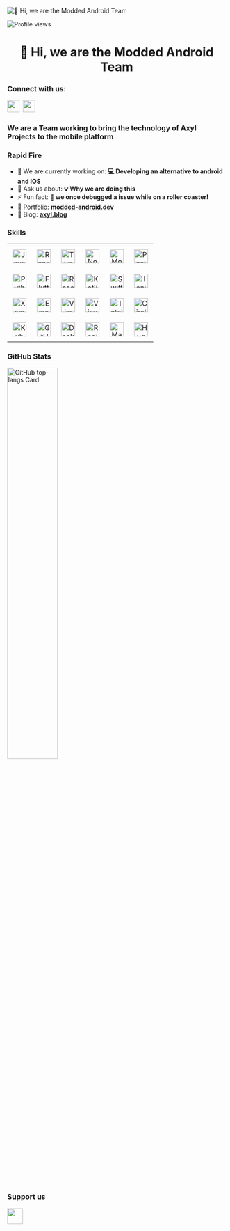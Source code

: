 ![👋 Hi, we are the Modded Android Team](https://railsware.com/blog/wp-content/uploads/2021/11/featured_image.jpg)

![Profile views](https://komarev.com/ghpvc/?username=modded-android&label=Profile%20views&color=0e75b6&style=flat)

<div id="toc">
  <ul align="center" style="list-style: none">
    <summary>
      <h1>
        👋 Hi, we are the Modded Android Team
      </h1>
    </summary>
  </ul>
</div>

**<h3 align="left">Connect with us:</h3>** 
<p align="left"><a href="https://github.com/modded-android" target="_blank"><img src="https://img.shields.io/badge/GitHub-100000?style=for-the-badge&logo=github&logoColor=white" height="28" style="margin-right: 4px"></a> <a href="https://twitter.com/axylprojects" target="_blank"><img src="https://img.shields.io/badge/Twitter-000000?style=for-the-badge&logo=X&logoColor=white" height="28" style="margin-right: 4px"></a></p>

 **<h3 align="left">We are a Team working to bring the technology of Axyl Projects to the mobile platform</h3>**

**<h3 align="left">Rapid Fire</h3>**

- 💼 We are currently working on: **💻 Developing an alternative to android and IOS**
- 💬 Ask us about: **💡 Why we are doing this**
- ⚡ Fun fact: **🎢 we once debugged a issue while on a roller coaster!**
- 📂 Portfolio: **<a href="modded-android.dev" target="_blank">modded-android.dev</a>**
- 📝 Blog: **<a href="axyl.blog" target="_blank">axyl.blog</a>**


 **<h3 align="left">Skills</h3>**

<table style="width: 100%; border: 0px solid white;"><tr><td style="text-align: center; border: 0px; padding: 12px;"><img src="https://img.shields.io/badge/JavaScript-F7DF1C?logo=javascript&logoColor=white" height="32" alt="JavaScript"/></td><td style="text-align: center; border: 0px; padding: 12px;"><img src="https://img.shields.io/badge/React-20232A?logo=react&logoColor=61DAFB" height="32" alt="React"/></td><td style="text-align: center; border: 0px; padding: 12px;"><img src="https://img.shields.io/badge/TypeScript-3178C6?logo=typescript&logoColor=white" height="32" alt="TypeScript"/></td><td style="text-align: center; border: 0px; padding: 12px;"><img src="https://img.shields.io/badge/Node.js-8CC84B?logo=node.js&logoColor=white" height="32" alt="Node.js"/></td><td style="text-align: center; border: 0px; padding: 12px;"><img src="https://img.shields.io/badge/MongoDB-4EA94B?logo=mongodb&logoColor=white" height="32" alt="MongoDB"/></td><td style="text-align: center; border: 0px; padding: 12px;"><img src="https://img.shields.io/badge/PostgreSQL-316192?logo=postgresql&logoColor=white" height="32" alt="PostgreSQL"/></td></tr><tr><td style="text-align: center; border: 0px; padding: 12px;"><img src="https://img.shields.io/badge/Python-306998?logo=python&logoColor=white" height="32" alt="Python"/></td><td style="text-align: center; border: 0px; padding: 12px;"><img src="https://img.shields.io/badge/Flutter-02569B?logo=flutter&logoColor=white" height="32" alt="Flutter"/></td><td style="text-align: center; border: 0px; padding: 12px;"><img src="https://img.shields.io/badge/React_Native-20232A?logo=react&logoColor=61DAFB" height="32" alt="React Native"/></td><td style="text-align: center; border: 0px; padding: 12px;"><img src="https://img.shields.io/badge/Kotlin-0095D5?logo=kotlin&logoColor=white" height="32" alt="Kotlin"/></td><td style="text-align: center; border: 0px; padding: 12px;"><img src="https://img.shields.io/badge/Swift-FA7343?logo=swift&logoColor=white" height="32" alt="Swift"/></td><td style="text-align: center; border: 0px; padding: 12px;"><img src="https://img.shields.io/badge/Ionic-3880FF?logo=ionic&logoColor=white" height="32" alt="Ionic"/></td></tr><tr><td style="text-align: center; border: 0px; padding: 12px;"><img src="https://img.shields.io/badge/Xamarin-3498DB?logo=xamarin&logoColor=white" height="32" alt="Xamarin"/></td><td style="text-align: center; border: 0px; padding: 12px;"><img src="https://img.shields.io/badge/Emacs-7F5AB6?logo=emacs&logoColor=white" height="32" alt="Emacs"/></td><td style="text-align: center; border: 0px; padding: 12px;"><img src="https://img.shields.io/badge/Vim-019733?logo=vim&logoColor=white" height="32" alt="Vim"/></td><td style="text-align: center; border: 0px; padding: 12px;"><img src="https://img.shields.io/badge/Visual_Studio_Code-007ACC?logo=visual-studio-code&logoColor=white" height="32" alt="Visual Studio Code"/></td><td style="text-align: center; border: 0px; padding: 12px;"><img src="https://img.shields.io/badge/IntelliJ_IDEA-000000?logo=intellij-idea&logoColor=white" height="32" alt="IntelliJ IDEA"/></td><td style="text-align: center; border: 0px; padding: 12px;"><img src="https://img.shields.io/badge/CircleCI-343434?logo=circleci&logoColor=white" height="32" alt="CircleCI"/></td></tr><tr><td style="text-align: center; border: 0px; padding: 12px;"><img src="https://img.shields.io/badge/Kubernetes-326CE5?logo=kubernetes&logoColor=white" height="32" alt="Kubernetes"/></td><td style="text-align: center; border: 0px; padding: 12px;"><img src="https://img.shields.io/badge/GitHub_Actions-2088FF?logo=github-actions&logoColor=white" height="32" alt="GitHub Actions"/></td><td style="text-align: center; border: 0px; padding: 12px;"><img src="https://img.shields.io/badge/Docker-2496ED?logo=docker&logoColor=white" height="32" alt="Docker"/></td><td style="text-align: center; border: 0px; padding: 12px;"><img src="https://img.shields.io/badge/Redis-DC382D?logo=redis&logoColor=white" height="32" alt="Redis"/></td><td style="text-align: center; border: 0px; padding: 12px;"><img src="https://img.shields.io/badge/MariaDB-003545?logo=mariadb&logoColor=white" height="32" alt="MariaDB"/></td><td style="text-align: center; border: 0px; padding: 12px;"><img src="https://img.shields.io/badge/Hugo-FF4088?logo=hugo&logoColor=white" height="32" alt="Hugo"/></td></tr></table>

 **<h3 align="left">GitHub Stats</h3>**

<p align="left">
  <img width="48%" src="https://github-readme-stats.vercel.app/api/top-langs?username=sushilmagare10&theme=react&hide_title=false&layout=compact&langs_count=6&hide_progress=false&card_width=400" alt="GitHub top-langs Card" />
</p>

 **<h3 align="left">Support us</h3>**

<p align="left"><a href="https://www.patreon.com/axylprojects" target="_blank"><img src="https://img.shields.io/badge/Patreon-F96854?style=for-the-badge&logo=patreon&logoColor=white" height="36" style="margin-right: 4px"></a></p>
